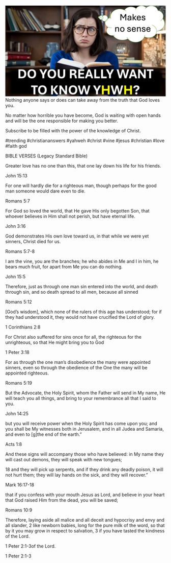 ![Video cover image](../cover.jpg "cover photo")
Nothing anyone says or does can take away from the truth that God loves you.

No matter how horrible you have become, God is waiting with open hands and will be the one responsible for making you better.

Subscribe to be filled with the power of the knowledge of Christ.

#trending #christiananswers #yahweh #christ #vine #jesus #christian #love #faith god


BIBLE VERSES (Legacy Standard Bible)

Greater love has no one than this, that one lay down his life for his friends.

John 15:13

For one will hardly die for a righteous man, though perhaps for the good man someone would dare even to die.

Romans 5:7

For God so loved the world, that He gave His only begotten Son, that whoever believes in Him shall not perish, but have eternal life.

John 3:16

God demonstrates His own love toward us, in that while we were yet sinners, Christ died for us.

Romans 5:7-8

I am the vine, you are the branches; he who abides in Me and I in him, he bears much fruit, for apart from Me you can do nothing.

John 15:5

Therefore, just as through one man sin entered into the world, and death through sin, and so death spread to all men, because all sinned

Romans 5:12

[God’s wisdom], which none of the rulers of this age has understood; for if they had understood it, they would not have crucified the Lord of glory.

1 Corinthians 2:8

For Christ also suffered for sins once for all, the righteous for the unrighteous, so that He might bring you to God

1 Peter 3:18

For as through the one man’s disobedience the many were appointed sinners, even so through the obedience of the One the many will be appointed righteous.

Romans 5:19

But the Advocate, the Holy Spirit, whom the Father will send in My name, He will teach you all things, and bring to your remembrance all that I said to you.

John 14:25

but you will receive power when the Holy Spirit has come upon you; and you shall be My witnesses both in Jerusalem, and in all Judea and Samaria, and even to [g]the end of the earth.”

Acts 1:8

And these signs will accompany those who have believed: in My name they will cast out demons, they will speak with new tongues; 

18 and they will pick up serpents, and if they drink any deadly poison, it will not hurt them; they will lay hands on the sick, and they will recover.”

Mark 16:17-18

that if you confess with your mouth Jesus as Lord, and believe in your heart that God raised Him from the dead, you will be saved;

Romans 10:9

Therefore, laying aside all malice and all deceit and hypocrisy and envy and all slander, 2 like newborn babies, long for the pure milk of the word, so that by it you may grow in respect to salvation, 3 if you have tasted the kindness of the Lord.

1 Peter 2:1-3of the Lord.

1 Peter 2:1-3
